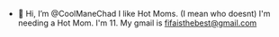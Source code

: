 - 👋 Hi, I’m @CoolManeChad
  I like Hot Moms. (I mean who doesnt)
  I'm needing a Hot Mom.
  I'm 11.
  My gmail is fifaisthebest@gmail.com

<!---
CoolManeChad/CoolManeChad is a ✨ special ✨ repository because its `README.md` (this file) appears on your GitHub profile.
You can click the Preview link to take a look at your changes.
--->
